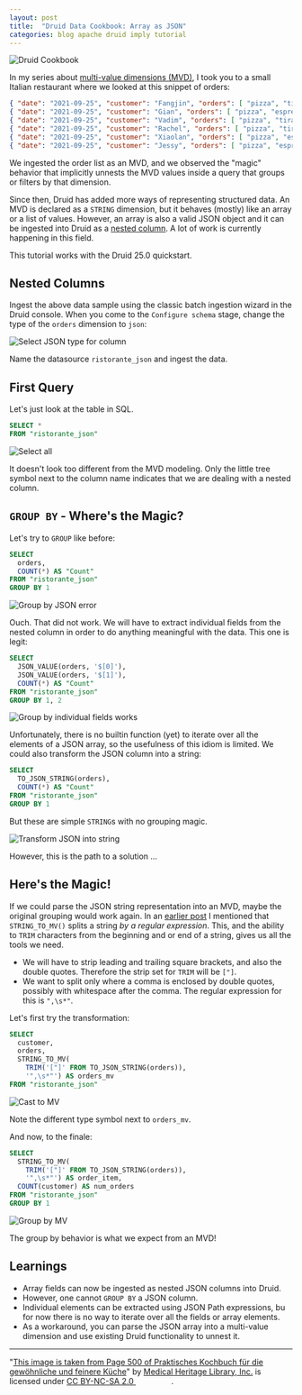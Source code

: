 ```yaml
---
layout: post
title:  "Druid Data Cookbook: Array as JSON"
categories: blog apache druid imply tutorial
---
```


![Druid Cookbook](/assets/2021-12-21-elf.jpg)

In my series about [multi-value dimensions (MVD)](/2021/09/25/multivalue-dimensions-in-apache-druid-part-3/), I took you to a small Italian restaurant where we looked at this snippet of orders:

```json
{ "date": "2021-09-25", "customer": "Fangjin", "orders": [ "pizza", "tiramisu", "espresso", "espresso" ] }
{ "date": "2021-09-25", "customer": "Gian", "orders": [ "pizza", "espresso", "tiramisu" ] }
{ "date": "2021-09-25", "customer": "Vadim", "orders": [ "pizza", "tiramisu" ] }
{ "date": "2021-09-25", "customer": "Rachel", "orders": [ "pizza", "tiramisu", "espresso" ] }
{ "date": "2021-09-25", "customer": "Xiaolan", "orders": [ "pizza", "espresso" ] }
{ "date": "2021-09-25", "customer": "Jessy", "orders": [ "pizza", "espresso", "espresso" ] }
```

We ingested the order list as an MVD, and we observed the "magic" behavior that implicitly unnests the MVD values inside a query that groups or filters by that dimension.

Since then, Druid has added more ways of representing structured data. An MVD is declared as a `STRING` dimension, but it behaves (mostly) like an array or a list of values. However, an array is also a valid JSON object and it can be ingested into Druid as a [nested column](https://druid.apache.org/docs/latest/querying/nested-columns.html). A lot of work is currently happening in this field.

This tutorial works with the Druid 25.0 quickstart.

## Nested Columns

Ingest the above data sample using the classic batch ingestion wizard in the Druid console. When you come to the `Configure schema` stage, change the type of the `orders` dimension to `json`:

![Select JSON type for column](/assets/2023-01-29-01-json.jpg)

Name the datasource `ristorante_json` and ingest the data.

## First Query

Let's just look at the table in SQL.

```sql
SELECT *
FROM "ristorante_json"
```

![Select all](/assets/2023-01-29-02-select-star.jpg)

It doesn't look too different from the MVD modeling. Only the little tree symbol next to the column name indicates that we are dealing with a nested column.

## `GROUP BY` - Where's the Magic?

Let's try to `GROUP` like before:

```sql
SELECT 
  orders, 
  COUNT(*) AS "Count"
FROM "ristorante_json"
GROUP BY 1
```

![Group by JSON error](/assets/2023-01-29-03-groupby-json.jpg)

Ouch. That did not work. We will have to extract individual fields from the nested column in order to do anything meaningful with the data. This one is legit:

```sql
SELECT 
  JSON_VALUE(orders, '$[0]'), 
  JSON_VALUE(orders, '$[1]'), 
  COUNT(*) AS "Count"
FROM "ristorante_json"
GROUP BY 1, 2
```

![Group by individual fields works](/assets/2023-01-29-04-groupby-values.jpg)

Unfortunately, there is no builtin function (yet) to iterate over all the elements of a JSON array, so the usefulness of this idiom is limited. We could also transform the JSON column into a string:

```sql
SELECT 
  TO_JSON_STRING(orders), 
  COUNT(*) AS "Count"
FROM "ristorante_json"
GROUP BY 1
```

But these are simple `STRING`s with no grouping magic.

![Transform JSON into string](/assets/2023-01-29-05-groupby-json-string.jpg)

However, this is the path to a solution ...

## Here's the Magic!

If we could parse the JSON string representation into an MVD, maybe the original grouping would work again. In an [earlier post](/2021/12/18/druid-lab---processing-movie-tag-data/) I mentioned that `STRING_TO_MV()` splits a string _by a regular expression_. This, and the ability to `TRIM` characters from the beginning and or end of a string, gives us all the tools we need.

- We will have to strip leading and trailing square brackets, and also the double quotes. Therefore the strip set for `TRIM` will be `["]`.
- We want to split only where a comma is enclosed by double quotes, possibly with whitespace after the comma. The regular expression for this is `",\s*"`.

Let's first try the transformation:

```sql
SELECT
  customer,
  orders,
  STRING_TO_MV(
    TRIM('["]' FROM TO_JSON_STRING(orders)), 
    '",\s*"') AS orders_mv
FROM "ristorante_json"
```

![Cast to MV](/assets/2023-01-29-06-mv.jpg)

Note the different type symbol next to `orders_mv`.

And now, to the finale:

```sql
SELECT
  STRING_TO_MV(
    TRIM('["]' FROM TO_JSON_STRING(orders)), 
    '",\s*"') AS order_item,
  COUNT(customer) AS num_orders
FROM "ristorante_json"
GROUP BY 1
```

![Group by MV](/assets/2023-01-29-07-mv-groupby.jpg)

The group by behavior is what we expect from an MVD!

## Learnings

- Array fields can now be ingested as nested JSON columns into Druid.
- However, one cannot `GROUP BY` a JSON column.
- Individual elements can be extracted using JSON Path expressions, bu for now there is no way to iterate over all the fields or array elements.
- As a workaround, you can parse the JSON array into a multi-value dimension and use existing Druid functionality to unnest it.  

---

"[This image is taken from Page 500 of Praktisches Kochbuch f&uuml;r die gew&ouml;hnliche und feinere K&uuml;che](https://www.flickr.com/photos/mhlimages/48051262646/)" by [Medical Heritage Library, Inc.](https://www.flickr.com/photos/mhlimages/) is licensed under <a target="_blank" rel="noopener noreferrer" href="https://creativecommons.org/licenses/by-nc-sa/2.0/">CC BY-NC-SA 2.0 <img src="https://mirrors.creativecommons.org/presskit/icons/cc.svg" style="height: 1em; margin-right: 0.125em; display: inline;"/><img src="https://mirrors.creativecommons.org/presskit/icons/by.svg" style="height: 1em; margin-right: 0.125em; display: inline;"/><img src="https://mirrors.creativecommons.org/presskit/icons/nc.svg" style="height: 1em; margin-right: 0.125em; display: inline;"/><img src="https://mirrors.creativecommons.org/presskit/icons/sa.svg" style="height: 1em; margin-right: 0.125em; display: inline;"/></a>.

